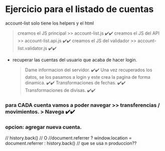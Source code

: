 # Ejercicio para el listado de cuentas

account-list solo tiene los helpers y el html

> creamos el JS principal >> account-list.js ✔️✔️
> creamos el JS del API >> account-list.api.js ✔️✔️
> creamos el JS del validador >> account-list.validator.js ✔️✔️

- recuperar las cuentas del usuario que acaba de hacer login.
  > Dame informacion del servidor. ✔️✔️
  > Una vez recuperados los datos, se los pasamos a login y este crea la pagina de forma dinamica. ✔️✔️
  > Transformaciones de fechas. ✔️✔️
  > Transformaciones de divisas. ✔️✔️

### para CADA cuenta vamos a poder navegar >> transferencias / movimientos. > Navega ✔️✔️

### opcion: agregar nueva cuenta.

// history.back()
// O
//document.referrer ? window.location = document.referrer : history.back()
// que se usa n produccion??
